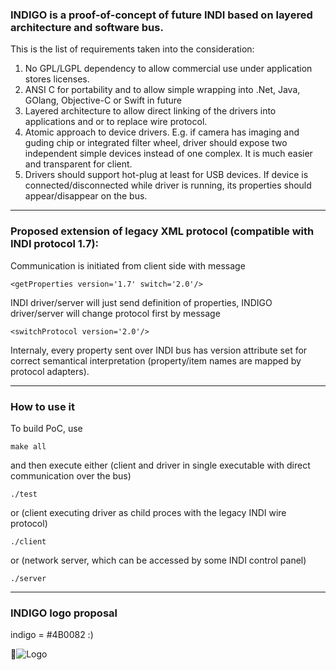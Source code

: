 ### INDIGO is a proof-of-concept of future INDI based on layered architecture and software bus.

This is the list of requirements taken into the consideration:

1. No GPL/LGPL dependency to allow commercial use under application stores licenses.
2. ANSI C for portability and to allow simple wrapping into .Net, Java, GOlang, Objective-C or Swift in future
3. Layered architecture to allow direct linking of the drivers into applications and or to replace wire protocol.
4. Atomic approach to device drivers. E.g. if camera has imaging and guding chip or integrated filter wheel, driver should expose two independent simple devices instead of one complex. It is much easier and transparent for client.
5. Drivers should support hot-plug at least for USB devices. If device is connected/disconnected while driver is running, its properties should appear/disappear on the bus.

------------------------------------------------------------------------------------------------

### Proposed extension of legacy XML protocol (compatible with INDI protocol 1.7):

Communication is initiated from client side with message

`<getProperties version='1.7' switch='2.0'/>`

INDI driver/server will just send definition of properties, INDIGO driver/server will change protocol first by message

`<switchProtocol version='2.0'/>`

Internaly, every property sent over INDI bus has version attribute set for correct semantical interpretation (property/item names are mapped by protocol adapters).

------------------------------------------------------------------------------------------------

### How to use it

To build PoC, use

`make all`

and then execute either (client and driver in single executable with direct communication over the bus)

`./test`

or (client executing driver as child proces with the legacy INDI wire protocol)

`./client`

or (network server, which can be accessed by some INDI control panel)

`./server`

------------------------------------------------------------------------------------------------

### INDIGO logo proposal

indigo = #4B0082 :)

![Logo](http://www.indigo-astronomy.org/images/logo.png)

